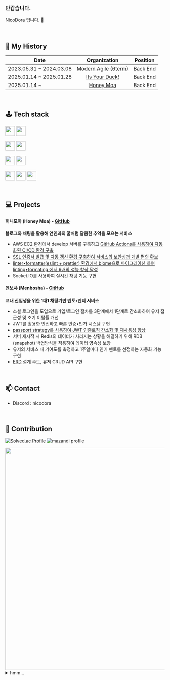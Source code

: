 ### 반갑습니다.

NicoDora 입니다. 👋

<br>

## 📖 My History

| Date                    |                             Organization                             | Position   |
| ----------------------- | :------------------------------------------------------------------: | ---------- |
| 2023.05.31 ~ 2024.03.08 |     [Modern Agile (6term)](https://github.com/modern-agile-team)     | Back End   |
| 2025.01.14 ~ 2025.01.28 | [Its Your Duck!](https://github.com/bokduck-bang/its-your-duck-back) | Back End   |
| 2025.01.14 ~            |              [Honey Moa](https://github.com/honey-moa)               | Back End   |

<br>

## 🕹️ Tech stack

<a><img src="https://img.shields.io/badge/TypeScript-007ACC?style=for-the-badge&logo=typescript&logoColor=white" height="30"/></a> <a><img src="https://img.shields.io/badge/javascript-%23F7DF1E.svg?&style=for-the-badge&logo=javascript&logoColor=black" height="30"/></a>

<a><img src="https://img.shields.io/badge/NestJs-E0234E?style=for-the-badge&logo=NestJs&logoColor=white" height="30"/></a> <a><img src="https://img.shields.io/badge/Node.js-43853D?style=for-the-badge&logo=node.js&logoColor=white" height="30"/></a>

<a><img src="https://img.shields.io/badge/auth0-EB5424.svg?&style=for-the-badge&logo=auth0&logoColor=white" height="30"/></a> <a><img src="https://img.shields.io/badge/json%20web%20tokens-323330?style=for-the-badge&logo=json-web-tokens&logoColor=white" height="30"/></a>

<a><img src="https://img.shields.io/badge/mysql-4479A1?style=for-the-badge&logo=mysql&logoColor=white" height="30"/></a> <a><img src="https://img.shields.io/badge/PostgreSQL-316192?style=for-the-badge&logo=postgresql&logoColor=white" height="30"/></a> <a><img src="https://img.shields.io/badge/redis-%23DD0031.svg?&style=for-the-badge&logo=redis&logoColor=white" height="30"/></a>

<br>

## 💻 Projects

#### 허니모아 (Honey Moa) - [GitHub](https://github.com/honey-moa/honey-moa-server)
<b>블로그와 채팅을 활용해 연인과의 꿀처럼 달콤한 추억을 모으는 서비스</b>

- AWS EC2 환경에서 develop 서버를 구축하고 [GitHub Actions를 사용하여 자동화된 CI/CD 환경 구축](https://nicodora.github.io/github/2025/03/18/GitHub-Actions%EB%A1%9C-CICD-%EA%B5%AC%EC%B6%95%ED%95%98%EA%B8%B0.html)
- [SSL 인증서 발급 및 자동 갱신 환경 구축하여 서비스의 보안성과 개발 편의 확보](https://nicodora.github.io/aws/2025/03/07/AWS-EC2%EC%97%90%EC%84%9C-Nginx%EC%99%80-Certbot%EC%9C%BC%EB%A1%9C-Lets-encrypt-SSL-%EC%9D%B8%EC%A6%9D%EC%84%9C-%EB%B0%9C%EA%B8%89%ED%95%98%EA%B8%B0.html)
- [linter•formatter(eslint + prettier) 환경에서 biome으로 마이그레이션 하여 linting•formating 에서 9배의 성능 향상 달성](https://nicodora.tistory.com/entry/Biome-Prettier%EB%B3%B4%EB%8B%A4-35%EB%B0%B0-%EB%8D%94-%EB%B9%A0%EB%A5%B4%EB%8B%A4%EB%8A%94-Biome%EC%9D%84-%EC%8D%A8%EB%B3%B4%EC%9E%90)
- Socket.IO를 사용하여 실시간 채팅 기능 구현

#### 멘보샤 (Menbosha) - [GitHub](https://github.com/modern-agile-team/Menbosha-back)
<b>교내 신입생을 위한 1대1 채팅기반 멘토•멘티 서비스</b>

- 소셜 로그인을 도입으로 가입/로그인 절차를 3단계에서 1단계로 간소화하여 유저 접근성 및 초기 이탈률 개선
- JWT를 활용한 안전하고 빠른 인증•인가 시스템 구현
- [passport strategy를 사용하여 JWT 인증로직 간소화 및 재사용성 향상](https://github.com/modern-agile-team/Menbosha-back/pull/240)
- 서버 재시작 시 Redis의 데이터가 사라지는 상황을 해결하기 위해 RDB (snapshot) 백업방식을 적용하여 데이터 영속성 보장
- 유저의 서비스 내 기여도를 측정하고 1주일마다 인기 멘토를 선정하는 자동화 기능 구현
- [ERD](https://private-user-images.githubusercontent.com/128793959/329941828-bc3d81e5-ed45-4954-ac45-b3fa2fb5e7c7.png?jwt=eyJhbGciOiJIUzI1NiIsInR5cCI6IkpXVCJ9.eyJpc3MiOiJnaXRodWIuY29tIiwiYXVkIjoicmF3LmdpdGh1YnVzZXJjb250ZW50LmNvbSIsImtleSI6ImtleTUiLCJleHAiOjE3NDg1MzIyNzQsIm5iZiI6MTc0ODUzMTk3NCwicGF0aCI6Ii8xMjg3OTM5NTkvMzI5OTQxODI4LWJjM2Q4MWU1LWVkNDUtNDk1NC1hYzQ1LWIzZmEyZmI1ZTdjNy5wbmc_WC1BbXotQWxnb3JpdGhtPUFXUzQtSE1BQy1TSEEyNTYmWC1BbXotQ3JlZGVudGlhbD1BS0lBVkNPRFlMU0E1M1BRSzRaQSUyRjIwMjUwNTI5JTJGdXMtZWFzdC0xJTJGczMlMkZhd3M0X3JlcXVlc3QmWC1BbXotRGF0ZT0yMDI1MDUyOVQxNTE5MzRaJlgtQW16LUV4cGlyZXM9MzAwJlgtQW16LVNpZ25hdHVyZT1jZGI0ZDA3NWRlYTQ4YmU5ZGQzZGI2NTJiYTAwZmQ4YmIyM2Q1MGFmYTk4NTdiNzBkOWYwZDAyNDcwNThhNTZkJlgtQW16LVNpZ25lZEhlYWRlcnM9aG9zdCJ9.H904J3uF-8pfrAR17QA-23azxM2-IOZt1JItRt8aKno) 설계 주도, 유저 CRUD API 구현

<br>

## 📫 Contact

- Discord : nicodora

<br>

## 💎 Contribution

[![Solved.ac Profile](http://mazassumnida.wtf/api/v2/generate_badge?boj=nicodora)](https://solved.ac/nicodora/) ![mazandi profile](http://mazandi.herokuapp.com/api?handle=nicodora&theme=warm)

<!-- [![GitHub Streak](https://streak-stats.demolab.com?user=NicoDora&theme=tokyonight)](https://git.io/streak-stats) -->

<img src="https://github-readme-activity-graph.vercel.app/graph?username=NicoDora&theme=vue" width="703">

<br>

<details>
<summary>hmm...</summary>
<img src="https://i.esdrop.com/d/f/WaaaCJFBsq/ABsz8K87Qv.png" wedth="703" height="703">
  
</details>
